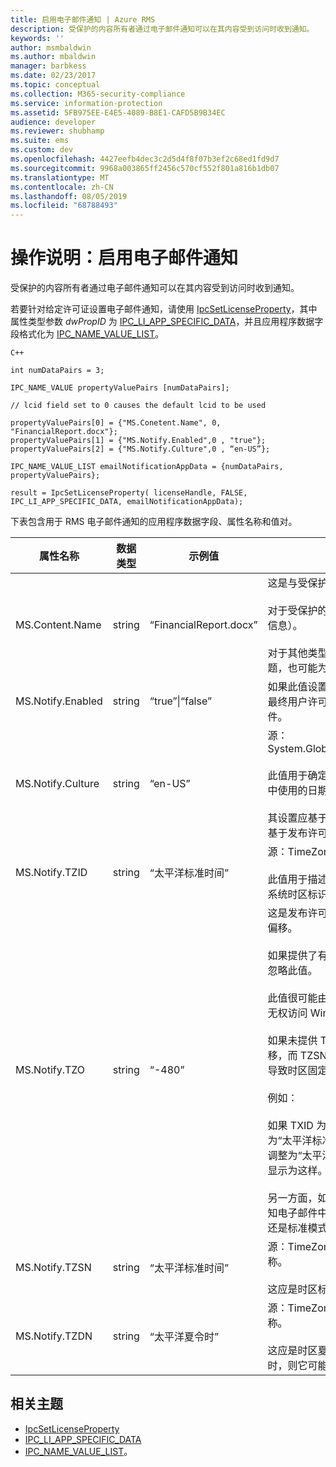 ```yaml
---
title: 启用电子邮件通知 | Azure RMS
description: 受保护的内容所有者通过电子邮件通知可以在其内容受到访问时收到通知。
keywords: ''
author: msmbaldwin
ms.author: mbaldwin
manager: barbkess
ms.date: 02/23/2017
ms.topic: conceptual
ms.collection: M365-security-compliance
ms.service: information-protection
ms.assetid: 5FB975EE-E4E5-4089-B8E1-CAFD5B9B34EC
audience: developer
ms.reviewer: shubhamp
ms.suite: ems
ms.custom: dev
ms.openlocfilehash: 4427eefb4dec3c2d5d4f8f07b3ef2c68ed1fd9d7
ms.sourcegitcommit: 9968a003865ff2456c570cf552f801a816b1db07
ms.translationtype: MT
ms.contentlocale: zh-CN
ms.lasthandoff: 08/05/2019
ms.locfileid: "68788493"
---
```

# <a name="how-to-enable-email-notification"></a>操作说明：启用电子邮件通知

受保护的内容所有者通过电子邮件通知可以在其内容受到访问时收到通知。

若要针对给定许可证设置电子邮件通知，请使用 [IpcSetLicenseProperty](https://msdn.microsoft.com/library/hh535271.aspx)，其中属性类型参数 *dwPropID* 为 [IPC\_LI\_APP\_SPECIFIC\_DATA](https://msdn.microsoft.com/library/hh535287.aspx)，并且应用程序数据字段格式化为 [IPC\_NAME\_VALUE\_LIST](https://msdn.microsoft.com/library/hh535277.aspx)。

    C++

    int numDataPairs = 3;

    IPC_NAME_VALUE propertyValuePairs [numDataPairs];

    // lcid field set to 0 causes the default lcid to be used

    propertyValuePairs[0] = {"MS.Conetent.Name", 0, "FinancialReport.docx"};
    propertyValuePairs[1] = {"MS.Notify.Enabled",0 , "true"};
    propertyValuePairs[2] = {"MS.Notify.Culture",0 , “en-US”};

    IPC_NAME_VALUE_LIST emailNotificationAppData = {numDataPairs, propertyValuePairs};

    result = IpcSetLicenseProperty( licenseHandle, FALSE, IPC_LI_APP_SPECIFIC_DATA, emailNotificationAppData);


下表包含用于 RMS 电子邮件通知的应用程序数据字段、属性名称和值对。


|属性名称 | 数据类型 | 示例值 | 注意 |
|--------------|-----------|---------------|-------|
|MS.Content.Name|string|“FinancialReport.docx”|这是与受保护的内容关联的标识符。<br><br> 对于受保护的文件，此值应是文件的名称（不包含任何路径信息）。<br><br> 对于其他类型的内容（如电子邮件），这可能是电子邮件的主题，也可能为空。|
|MS.Notify.Enabled|string|“true”&#124;“false”|如果此值设置为“true”，则当有人尝试使用发布许可证来获取最终用户许可证时，会向发布许可证所有者发送通知电子邮件。|
|MS.Notify.Culture|string|“en-US”| 源：System.Globalization.CultureInfo.CurrentUICulture.Name <br><br>此值用于确定通知电子邮件的本地化语言以及应在电子邮件中使用的日期/时间和数字格式设置。<br><br>其设置应基于用于创建发布许可证的计算机的用户设置，或基于发布许可证的所有者的首选区域性。|
|MS.Notify.TZID|string|“太平洋标准时间”|源：TimeZoneInfo.Local.Id - Windows 时区 ID。<br><br>此值用于描述特定时区及其特征的 Microsoft Windows 操作系统时区标识符。|
|MS.Notify.TZO|string|“-480”|这是发布许可证所有者的时区相对于 UTC 时间在分钟方面的偏移。<br><br>如果提供了有效 TZID 值，则会使用它指定的时区偏移，而忽略此值。<br><br>此值很可能由基于非 Windows 的发布平台使用，这些平台无权访问 Windows 操作系统时区 ID 值的列表。<br><br>如果未提供 TZID 值，则此值用于计算通知消息的时间偏移，而 TZSN 用于（与时区值无关）指示时区的名称。 这会导致时区固定，不会在夏令时适用时针对夏令时进行更新。<br><br>例如：<br><br>如果 TXID 为空并且 TZ0 设置为“-420”，而 TZSN 设置为“太平洋标准时间”，则通知电子邮件中显示的所有值都会调整为“太平洋标准时间”，即使夏令时当前已不再生效也会显示为这样。<br><br>另一方面，如果随 TZSN 和 TZDN 一起提供了 TZID，则通知电子邮件中指定的时间会基于日期和时间应以夏令时模式还是标准模式来显示而进行调整和显示。|
|MS.Notify.TZSN|string|“太平洋标准时间”|源：TimeZoneInfo.Local.StandardName - 标准时区名称。<br><br>这应是时区标准时区名称的本地化名称。|
|MS.Notify.TZDN|string|“太平洋夏令时”|源：TimeZoneInfo.Local.DaylightName - 夏令时时区名称。<br><br>这应是时区夏令时名称的本地化名称。 如果时区不支持夏令时，则它可能与标准名称相同。|

## <a name="related-topics"></a>相关主题

- [IpcSetLicenseProperty](https://msdn.microsoft.com/library/hh535271.aspx)
- [IPC\_LI\_APP\_SPECIFIC\_DATA](https://msdn.microsoft.com/library/hh535287.aspx)
- [IPC\_NAME\_VALUE\_LIST](https://msdn.microsoft.com/library/hh535277.aspx)。
